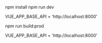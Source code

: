 <!-- cmd -->
npm install
npm run dev

<!-- 联调时在.env.development修改后端IP地址，例如： -->
VUE_APP_BASE_API = 'http://localhost:8000'

<!-- 发布时在.env.production修改部署时的IP地址，例如： -->
npm run build:prod

VUE_APP_BASE_API = 'http://localhost:8000'